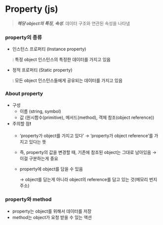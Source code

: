 # Property (js)

> ***해당 object의 특징, 속성***. 데이터 구조와 연관된 속성을 나타냄
> 

### property의 종류

- 인스턴스 프로퍼티 (Instance property)
    
    : 특정 object 인스턴스의 특정한 데이터를 가지고 있음
    
- 정적 프로퍼티 (Static property)
    
    : 모든 object 인스턴스들에게 공유되는 데이터를 가지고 있음
    

### About property

- 구성
    - 이름 (string, symbol)
    - 값 (원시함수(primitive), 메서드(method), 객체 참조(object reference))
- 주의할 점❗️
    - ‘property가 object를 가지고 있다’ → ‘property가 object reference’를 가지고 있다는 뜻
    - 즉, property의 값을 변경할 때, 기존에 참조된 object는 그대로 남아있음 → 이걸 구분하는게 중요
    - property에 object를 담을 수 있음
        
        → object를 담는게 아니라 object의 reference를 담고 있는 것(메모리 번지 주소)
        

### property와 method

- property는 object를 위해서 데이터를 저장
- method는 object가 요청 받을 수 있는 액션